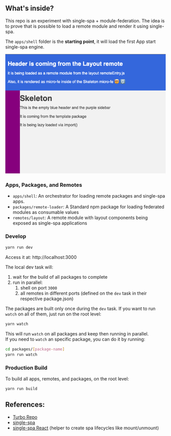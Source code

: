 ## What's inside?

This repo is an experiment with single-spa + module-federation.
The idea is to prove that is possible to load a remote module and render it using single-spa.

The `apps/shell` folder is the **starting point**, it will load the first App start single-spa engine.

<center>

![](.github/app-running.png)

</center>

### Apps, Packages, and Remotes

- `apps/shell`: An orchestrator for loading remote packages and single-spa apps.
- `packages/remote-loader`: A Standard npm package for loading federated modules as consumable values
- `remotes/layout`: A remote module with layout components being exposed as single-spa applications

### Develop

```bash
yarn run dev
```

Access it at: http://localhost:3000

The local dev task will:

1. wait for the build of all packages to complete
1. run in parallel:
   1. shell on port `3000`
   1. all remotes in different ports (defined on the `dev` task in their respective package.json)

The packages are built only once during the `dev` task.
If you want to run `watch` on all of them, just run on the root level:

```bash
yarn watch
```

This will run `watch` on all packages and keep then running in parallel.  
If you need to `watch` an specific package, you can do it by running:

```bash
cd packages/[package-name]
yarn run watch
```

### Production Build

To build all apps, remotes, and packages, on the root level:

```bash
yarn run build
```

## References:

- [Turbo Repo](https://turborepo.org/docs)
- [single-spa](https://single-spa.js.org/docs/getting-started-overview)
- [single-spa React](https://single-spa.js.org/docs/ecosystem-react/) (helper to create spa lifecycles like mount/unmount)
